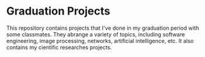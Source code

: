 # Graduation Projects
This repository contains projects that I've done in my graduation period with some classmates. They abrange a variety of topics, including software engineering, image processing, networks, artificial intelligence, etc. It also contains my cientific researches projects.
